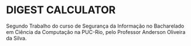 # DIGEST CALCULATOR
Segundo Trabalho do curso de Segurança da Informação no Bacharelado em Ciência da Computação na PUC-Rio, pelo Professor Anderson Oliveira da Silva.
